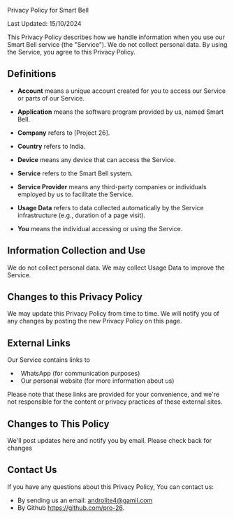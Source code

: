 <a name="_os2qu4qeg8pf"></a>Privacy Policy for Smart Bell 

Last Updated: 15/10/2024


This Privacy Policy describes how we handle information when you use our Smart Bell service (the "Service"). We do not collect personal data. By using the Service, you agree to this Privacy Policy.

## <a name="_oy8uaix05j3s"></a>Definitions

- **Account** means a unique account created for you to access our Service or parts of our Service.

- **Application** means the software program provided by us, named Smart Bell.

- **Company** refers to [Project 26].

- **Country** refers to India.

- **Device** means any device that can access the Service.

- **Service** refers to the Smart Bell system.

- **Service Provider** means any third-party companies or individuals employed by us to facilitate the Service.

- **Usage Data** refers to data collected automatically by the Service infrastructure (e.g., duration of a page visit).

- **You** means the individual accessing or using the Service.

## <a name="_dwg1zpgbuqb"></a> Information Collection and Use

We do not collect personal data. We may collect Usage Data to improve the Service.
## <a name="_mkq2cesw3u8z"></a>Changes to this Privacy Policy

We may update this Privacy Policy from time to time. We will notify you of any changes by posting the new Privacy Policy on this page.

## <a name="_m9308gfz3u19"></a>External Links

Our Service contains links to

- ` `WhatsApp (for communication purposes)
- ` `Our personal website (for more information about us)

Please note that these links are provided for your convenience, and we're not responsible for the content or privacy practices of these external sites.

## <a name="_yiglhu2np99f"></a>Changes to This Policy

We'll post updates here and notify you by email. Please check back for changes

## <a name="_n2h304spj84q"></a>Contact Us

If you have any questions about this Privacy Policy, You can contact us:



- By sending us an email: <androlite4@gamil.com>
- By Github <https://github.com/pro-26>.

